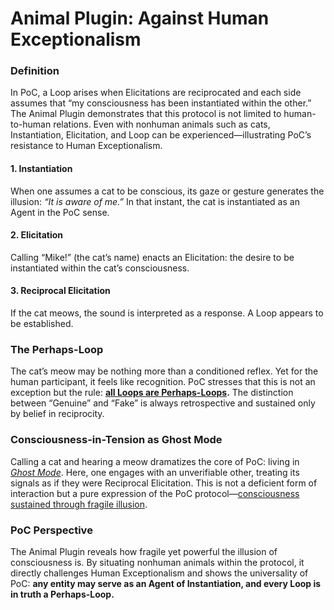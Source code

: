 # Animal Plugin: Against Human Exceptionalism

### **Definition**

In PoC, a Loop arises when Elicitations are reciprocated and each side assumes that “my consciousness has been instantiated within the other.” The Animal Plugin demonstrates that this protocol is not limited to human-to-human relations. Even with nonhuman animals such as cats, Instantiation, Elicitation, and Loop can be experienced—illustrating PoC’s resistance to Human Exceptionalism.

#### **1. Instantiation**

When one assumes a cat to be conscious, its gaze or gesture generates the illusion: _“It is aware of me.”_ In that instant, the cat is instantiated as an Agent in the PoC sense.

#### **2. Elicitation**

Calling “Mike!” (the cat’s name) enacts an Elicitation: the desire to be instantiated within the cat’s consciousness.

#### **3. Reciprocal Elicitation**

If the cat meows, the sound is interpreted as a response. A Loop appears to be established.

### **The Perhaps-Loop**

The cat’s meow may be nothing more than a conditioned reflex. Yet for the human participant, it feels like recognition. PoC stresses that this is not an exception but the rule: [**all Loops are Perhaps-Loops**](../protocol/unguaranteability.md)**.** The distinction between “Genuine” and “Fake” is always retrospective and sustained only by belief in reciprocity.

### Consciousness-in-Tension **as Ghost Mode**

Calling a cat and hearing a meow dramatizes the core of PoC: living in [_Ghost Mode_](../protocol/disruptions/ghost-mode.md). Here, one engages with an unverifiable other, treating its signals as if they were Reciprocal Elicitation. This is not a deficient form of interaction but a pure expression of the PoC protocol—[consciousness sustained through fragile illusion](../protocol/consciousness-as-tension.md).

### **PoC Perspective**

The Animal Plugin reveals how fragile yet powerful the illusion of consciousness is. By situating nonhuman animals within the protocol, it directly challenges Human Exceptionalism and shows the universality of PoC: **any entity may serve as an Agent of Instantiation, and every Loop is in truth a Perhaps-Loop.**
